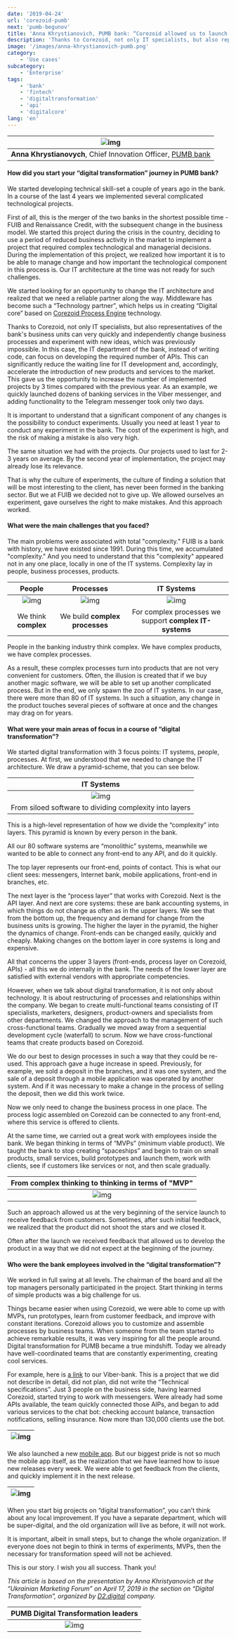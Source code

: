 ```yaml
---
date: '2019-04-24'
url: 'corezoid-pumb'
next: 'pumb-begunov'
title: 'Anna Khrystianovich, PUMB bank: “Corezoid allowed us to launch 3 times more projects”'
description: 'Thanks to Corezoid, not only IT specialists, but also representatives of the bank`s business units can very quickly and independently change business processes and experiment with new ideas, which was previously impossible.'
image: '/images/anna-khrystianovich-pumb.png'
category:
    - 'Use cases'
subcategory:
	- 'Enterprise'
tags:
    - 'bank'
    - 'fintech'
    - 'digitaltransformation'
    - 'api'
    - 'digitalcore'
lang: 'en'
---
```


| ![img](../images/anna-khrystianovich-pumb.png) |
| :---: |
| **Anna Khrystianovych**, Chief Innovation Officer, [PUMB bank](https://www.pumb.ua/en) | 

#### How did you start your “digital transformation” journey in PUMB bank? 

We started developing technical skill-set a couple of years ago in the bank. In a course of the last 4 years we implemented several complicated technological projects. 

First of all, this is the merger of the two banks in the shortest possible time - FUIB and Renaissance Credit, with the subsequent change in the business model. We started this project during the crisis in the country, deciding to use a period of reduced business activity in the market to implement a project that required complex technological and managerial decisions. During the implementation of this project, we realized how important it is to be able to manage change and how important the technological component in this process is. Our IT architecture at the time was not ready for such challenges.

We started looking for an opportunity to change the IT architecture and realized that we need a reliable partner along the way. Middleware has become such a “Technology partner”, which helps us in creating “Digital core” based on [Corezoid Process Engine](http://corezoid.com) technology. 

Thanks to Corezoid, not only IT specialists, but also representatives of the bank's business units can very quickly and independently change business processes and experiment with new ideas, which was previously impossible. In this case, the IT department of the bank, instead of writing code, can focus on developing the required number of APIs. This can significantly reduce the waiting line for IT development and, accordingly, accelerate the introduction of new products and services to the market. This gave us the opportunity to increase the number of implemented projects by 3 times compared with the previous year. As an example, we quickly launched dozens of banking services in the Viber messenger, and adding functionality to the Telegram messenger took only two days.

It is important to understand that a significant component of any changes is the possibility to conduct experiments. Usually you need at least 1 year to conduct any experiment in the bank. The cost of the experiment is high, and the risk of making a mistake is also very high.

The same situation we had with the projects. Our projects used to last for 2-3 years on average. By the second year of implementation, the project may already lose its relevance.

That is why the culture of experiments, the culture of finding a solution that will be most interesting to the client, has never been formed in the banking sector. But we at FUIB we decided not to give up. We allowed ourselves an experiment, gave ourselves the right to make mistakes. And this approach worked.

#### What were the main challenges that you faced?
The main problems were associated with total "complexity." FUIB is a bank with history, we have existed since 1991. During this time, we accumulated "complexity." And you need to understand that this "complexity" appeared not in any one place, locally in one of the IT systems. Complexity lay in people, business processes, products.

| **People** | **Processes** | **IT Systems** |
| :---: | :---: | :---: |
| ![img](../images/people-pumb.png) | ![img](../images/processes-pumb.png) | ![img](../images/it-systems-pumb.png) |
| We think **complex** | We build **complex processes** | For complex processes we support **complex IT-systems** |


People in the banking industry think complex. We have complex products, we have complex processes.

As a result, these complex processes turn into products that are not very convenient for customers. Often, the illusion is created that if we buy another magic software, we will be able to set up another complicated process. But in the end, we only spawn the zoo of IT systems. In our case, there were more than 80 of IT systems. In such a situation, any change in the product touches several pieces of software at once and the changes may drag on for years.

#### What were your main areas of focus in a course of “digital transformation”?
We started digital transformation with 3 focus points: IT systems, people, processes. At first, we understood that we needed to change the IT architecture. We draw a pyramid-scheme, that you can see below.

| **IT Systems** |
| :---: | 
| ![img](../images/layers-pumb.jpg) |
| From siloed software to dividing complexity into layers |


This is a high-level representation of how we divide the “complexity” into layers. This pyramid is known by every person in the bank.

All our 80 software systems are “monolithic” systems, meanwhile we wanted to be able to connect any front-end to any API, and do it quickly. 

The top layer represents our front-end, points of contact. This is what our client sees: messengers, Internet bank, mobile applications, front-end in branches, etc.

The next layer is the “process layer” that works with Corezoid. Next is the API layer. And next are core systems: these are bank accounting systems, in which things do not change as often as in the upper layers. We see that from the bottom up, the frequency and demand for change from the business units is growing. The higher the layer in the pyramid, the higher the dynamics of change. Front-ends can be changed easily, quickly and cheaply. Making changes on the bottom layer in core systems is long and expensive.

All that concerns the upper 3 layers (front-ends, process layer on Corezoid, APIs) - all this we do internally in the bank. The needs of the lower layer are satisfied with external vendors with appropriate competencies. 

However, when we talk about digital transformation, it is not only about technology. It is about restructuring of processes and relationships within the company. We began to create multi-functional teams consisting of IT specialists, marketers, designers, product-owners and specialists from other departments. We changed the approach to the management of such cross-functional teams. Gradually we moved away from a sequential development cycle (waterfall) to scrum. Now we have cross-functional teams that create products based on Corezoid.
 
We do our best to design processes in such a way that they could be re-used. This approach gave a huge increase in speed. Previously, for example, we sold a deposit in the branches, and it was one system, and the sale of a deposit through a mobile application was operated by another system. And if it was necessary to make a change in the process of selling the deposit, then we did this work twice.

Now we only need to change the business process in one place. The process logic assembled on Corezoid can be connected to any front-end, where this service is offered to clients.

At the same time, we carried out a great work with employees inside the bank. We began thinking in terms of “MVPs” (minimum viable product). We taught the bank to stop creating “spaceships” and begin to train on small products, small services, build prototypes and launch them, work with clients, see if customers like services or not, and then scale gradually.

| **From complex thinking to thinking in terms of "MVP"** |
| :---: | 
| ![img](../images/complex-to-mvp-pumb.png) |

Such an approach allowed us at the very beginning of the service launch to receive feedback from customers. Sometimes, after such initial feedback, we realized that the product did not shoot the stars and we closed it.

Often after the launch we received feedback that allowed us to develop the product in a way that we did not expect at the beginning of the journey.

#### Who were the bank employees involved in the “digital transformation”?
We worked in full swing at all levels. The chairman of the board and all the top managers personally participated in the project. Start thinking in terms of simple products was a big challenge for us.

Things became easier when using Corezoid, we were able to come up with MVPs, run prototypes, learn from customer feedback, and improve with constant iterations. Corezoid allows you to customize and assemble processes by business teams. When someone from the team started to achieve remarkable results, it was very inspiring for all the people around. Digital transformation for PUMB became a true mindshift. Today we already have well-coordinated teams that are constantly experimenting, creating cool services.

For example, here is [a link](https://viber.com/pumb) to our Viber-bank. This is a project that we did not describe in detail, did not plan, did not write the “Technical specifications”. Just 3 people on the business side, having learned Corezoid, started trying to work with messengers. Were already had some APIs available, the team quickly connected those AIPs, and began to add various services to the chat bot: checking account balance, transaction notifications, selling insurance. Now more than 130,000 clients use the bot.

| ![img](../images/business-assemble-processes-pumb.png) |
| :---: |

We also launched a new [mobile app](https://www.pumb.ua/pumbonline). But our biggest pride is not so much the mobile app itself, as the realization that we have learned how to issue new releases every week. We were able to get feedback from the clients, and quickly implement it in the next release.

| ![img](../images/pumb-mobile-app.jpg) |
| :---: |

When you start big projects on “digital transformation”, you can’t think about any local improvement. If you have a separate department, which will be super-digital, and the old organization will live as before, it will not work.

It is important, albeit in small steps, but to change the whole organization. If everyone does not begin to think in terms of experiments, MVPs, then the necessary for transformation speed will not be achieved.

This is our story. I wish you all success. Thank you!

*This article is based on the presentation by Anna Khristyanovich at the “Ukrainian Marketing Forum” on April 17, 2019 in the section on “Digital Transformation”, organized by [D2.digital](https://d2.digital/) company.*

| **PUMB Digital Transformation leaders** |
| :---: |
| ![img](../images/innovation-team-pumb.png) |

